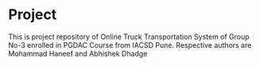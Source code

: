 # Project
 This is project repository of  Online Truck Transportation System of Group No-3 enrolled in PGDAC Course from IACSD Pune. Respective authors are Mohammad Haneef and Abhishek Dhadge
